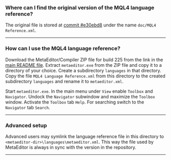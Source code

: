 
### Where can I find the original version of the MQL4 language reference?
The original file is stored at [commit #e30ebd8](https://github.com/rosasurfer/mt4-mql/tree/e30ebd8/doc) under the name `doc/MQL4 Reference.xml`.
- - -

### How can I use the MQL4 language reference?
Download the MetaEditor/Compiler ZIP file for build 225 from the link in the [main README file](https://github.com/rosasurfer/mt4-mql). Extract `metaeditor.exe` from the ZIP file and copy it to a directory of your choice. Create a subdirectory `languages` in that directory. Copy the file `MQL4 Language Reference.xml` from this directory to the created subdirectory `languages` and rename it to `metaeditor.xml`.

Start `metaeditor.exe`. In the main menu under `View` enable `Toolbox` and `Navigator`. Undock the `Navigator` subwindow and maximize the `Toolbox` window. Activate the `Toolbox` tab `Help`. For searching switch to the `Navigator` tab `Search`.
- - -

### Advanced setup
Advanced users may symlink the language reference file in this directory to `<metaeditor-dir>\languages\metaeditor.xml`. This way the file used by MetaEditor is always in sync with the version in the repository.
- - -
